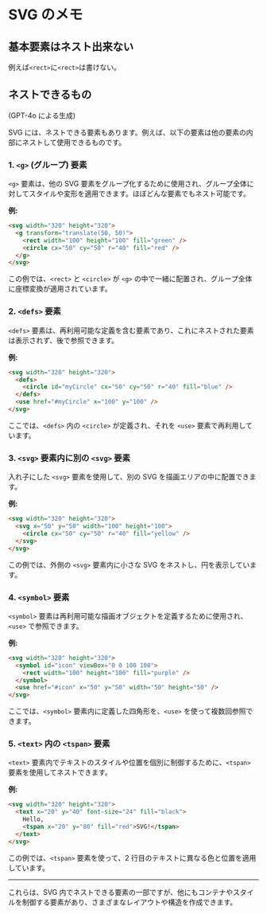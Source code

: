 # SVG のメモ

## 基本要素はネスト出来ない

例えば`<rect>`に`<rect>`は書けない。

## ネストできるもの

(GPT-4o による生成)

SVG には、ネストできる要素もあります。例えば、以下の要素は他の要素の内部にネストして使用できるものです。

### 1. `<g>` (グループ) 要素

`<g>` 要素は、他の SVG 要素をグループ化するために使用され、グループ全体に対してスタイルや変形を適用できます。ほぼどんな要素でもネスト可能です。

**例:**

```html
<svg width="320" height="320">
  <g transform="translate(50, 50)">
    <rect width="100" height="100" fill="green" />
    <circle cx="50" cy="50" r="40" fill="red" />
  </g>
</svg>
```

この例では、`<rect>` と `<circle>` が `<g>` の中で一緒に配置され、グループ全体に座標変換が適用されています。

### 2. `<defs>` 要素

`<defs>` 要素は、再利用可能な定義を含む要素であり、これにネストされた要素は表示されず、後で参照できます。

**例:**

```html
<svg width="320" height="320">
  <defs>
    <circle id="myCircle" cx="50" cy="50" r="40" fill="blue" />
  </defs>
  <use href="#myCircle" x="100" y="100" />
</svg>
```

ここでは、`<defs>` 内の `<circle>` が定義され、それを `<use>` 要素で再利用しています。

### 3. `<svg>` 要素内に別の `<svg>` 要素

入れ子にした `<svg>` 要素を使用して、別の SVG を描画エリアの中に配置できます。

**例:**

```html
<svg width="320" height="320">
  <svg x="50" y="50" width="100" height="100">
    <circle cx="50" cy="50" r="40" fill="yellow" />
  </svg>
</svg>
```

この例では、外側の `<svg>` 要素内に小さな SVG をネストし、円を表示しています。

### 4. `<symbol>` 要素

`<symbol>` 要素は再利用可能な描画オブジェクトを定義するために使用され、`<use>` で参照できます。

**例:**

```html
<svg width="320" height="320">
  <symbol id="icon" viewBox="0 0 100 100">
    <rect width="100" height="100" fill="purple" />
  </symbol>
  <use href="#icon" x="50" y="50" width="50" height="50" />
</svg>
```

ここでは、`<symbol>` 要素内に定義した四角形を、`<use>` を使って複数回参照できます。

### 5. `<text>` 内の `<tspan>` 要素

`<text>` 要素内でテキストのスタイルや位置を個別に制御するために、`<tspan>` 要素を使用してネストできます。

**例:**

```html
<svg width="320" height="320">
  <text x="20" y="40" font-size="24" fill="black">
    Hello,
    <tspan x="20" y="80" fill="red">SVG!</tspan>
  </text>
</svg>
```

この例では、`<tspan>` 要素を使って、2 行目のテキストに異なる色と位置を適用しています。

---

これらは、SVG 内でネストできる要素の一部ですが、他にもコンテナやスタイルを制御する要素があり、さまざまなレイアウトや構造を作成できます。
